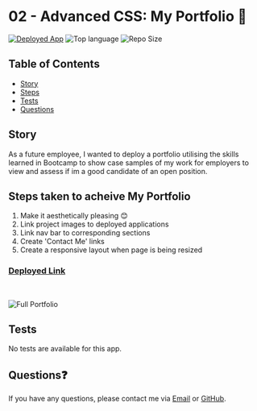 # 02 - Advanced CSS: My Portfolio 🍃
<a href="https://lizmackle.github.io/My_Portfolio/">![Deployed App](https://img.shields.io/badge/-Deployed-success?style=for-the-badge)</a> ![Top language](https://img.shields.io/github/languages/top/lizmackle/my_portfolio?style=for-the-badge&logo) ![Repo Size](https://img.shields.io/github/repo-size/lizmackle/my_portfolio?color=orange&style=for-the-badge)

## Table of Contents
  - [Story](#story)
  - [Steps](#steps)
  - [Tests](#tests)
  - [Questions](#questions)
  
## Story
As a future employee, I wanted to deploy a portfolio utilising the skills learned in Bootcamp to show case samples of my work for employers to view and assess if im a good candidate of an open position. 

## Steps taken to acheive My Portfolio 
1. Make it aesthetically pleasing 😊
2. Link project images to deployed applications
3. Link nav bar to corresponding sections 
4. Create 'Contact Me' links
5. Create a responsive layout when page is being resized

### [Deployed Link](https://lizmackle.github.io/My_Portfolio/)
<br>

![Full Portfolio](https://user-images.githubusercontent.com/93589073/152676499-c8dc9512-24e4-4f6a-ba56-6aaced89dda1.png)

## Tests
No tests are available for this app.

## Questions❓
If you have any questions, please contact me via [Email](mailto:liz.mackle@outlook.com) or [GitHub](https://github.com/LizMackle).
